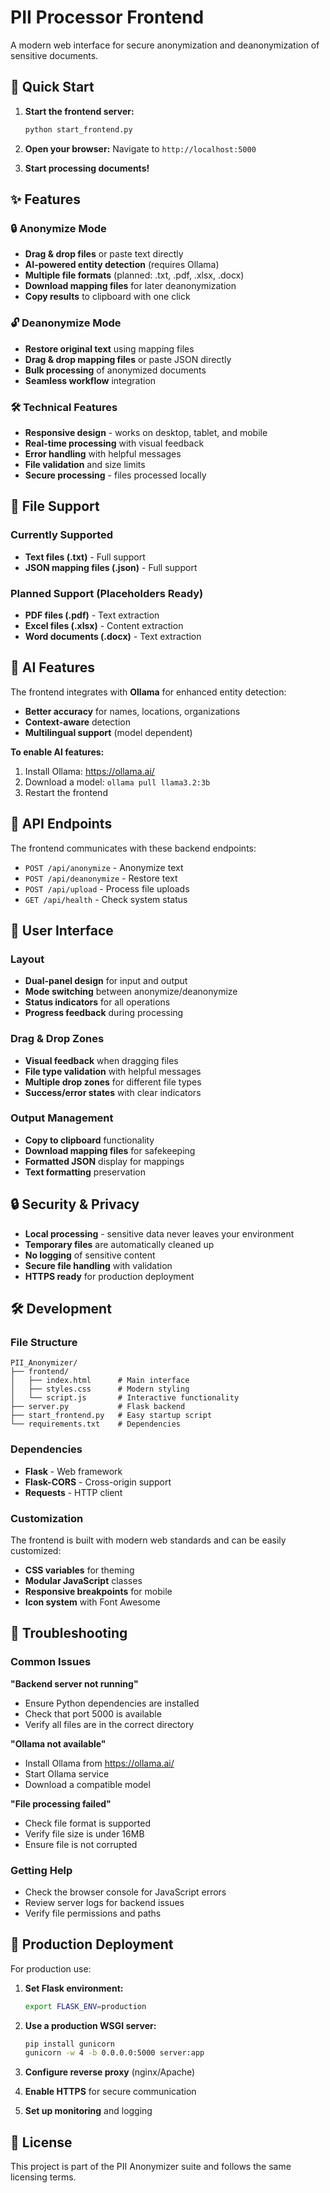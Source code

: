 # PII Processor Frontend

A modern web interface for secure anonymization and deanonymization of sensitive documents.

## 🚀 Quick Start

1. **Start the frontend server:**
   ```bash
   python start_frontend.py
   ```

2. **Open your browser:**
   Navigate to `http://localhost:5000`

3. **Start processing documents!**

## ✨ Features

### 🔒 Anonymize Mode
- **Drag & drop files** or paste text directly
- **AI-powered entity detection** (requires Ollama)
- **Multiple file formats** (planned: .txt, .pdf, .xlsx, .docx)
- **Download mapping files** for later deanonymization
- **Copy results** to clipboard with one click

### 🔓 Deanonymize Mode  
- **Restore original text** using mapping files
- **Drag & drop mapping files** or paste JSON directly
- **Bulk processing** of anonymized documents
- **Seamless workflow** integration

### 🛠️ Technical Features
- **Responsive design** - works on desktop, tablet, and mobile
- **Real-time processing** with visual feedback
- **Error handling** with helpful messages
- **File validation** and size limits
- **Secure processing** - files processed locally

## 📁 File Support

### Currently Supported
- **Text files (.txt)** - Full support
- **JSON mapping files (.json)** - Full support

### Planned Support (Placeholders Ready)
- **PDF files (.pdf)** - Text extraction
- **Excel files (.xlsx)** - Content extraction  
- **Word documents (.docx)** - Text extraction

## 🤖 AI Features

The frontend integrates with **Ollama** for enhanced entity detection:

- **Better accuracy** for names, locations, organizations
- **Context-aware** detection
- **Multilingual support** (model dependent)

**To enable AI features:**
1. Install Ollama: https://ollama.ai/
2. Download a model: `ollama pull llama3.2:3b`
3. Restart the frontend

## 🔧 API Endpoints

The frontend communicates with these backend endpoints:

- `POST /api/anonymize` - Anonymize text
- `POST /api/deanonymize` - Restore text
- `POST /api/upload` - Process file uploads
- `GET /api/health` - Check system status

## 🎨 User Interface

### Layout
- **Dual-panel design** for input and output
- **Mode switching** between anonymize/deanonymize
- **Status indicators** for all operations
- **Progress feedback** during processing

### Drag & Drop Zones
- **Visual feedback** when dragging files
- **File type validation** with helpful messages
- **Multiple drop zones** for different file types
- **Success/error states** with clear indicators

### Output Management
- **Copy to clipboard** functionality
- **Download mapping files** for safekeeping
- **Formatted JSON** display for mappings
- **Text formatting** preservation

## 🔒 Security & Privacy

- **Local processing** - sensitive data never leaves your environment
- **Temporary files** are automatically cleaned up
- **No logging** of sensitive content
- **Secure file handling** with validation
- **HTTPS ready** for production deployment

## 🛠️ Development

### File Structure
```
PII_Anonymizer/
├── frontend/
│   ├── index.html      # Main interface
│   ├── styles.css      # Modern styling
│   └── script.js       # Interactive functionality
├── server.py           # Flask backend
├── start_frontend.py   # Easy startup script
└── requirements.txt    # Dependencies
```

### Dependencies
- **Flask** - Web framework
- **Flask-CORS** - Cross-origin support
- **Requests** - HTTP client

### Customization
The frontend is built with modern web standards and can be easily customized:

- **CSS variables** for theming
- **Modular JavaScript** classes
- **Responsive breakpoints** for mobile
- **Icon system** with Font Awesome

## 🐛 Troubleshooting

### Common Issues

**"Backend server not running"**
- Ensure Python dependencies are installed
- Check that port 5000 is available
- Verify all files are in the correct directory

**"Ollama not available"**
- Install Ollama from https://ollama.ai/
- Start Ollama service
- Download a compatible model

**"File processing failed"**
- Check file format is supported
- Verify file size is under 16MB
- Ensure file is not corrupted

### Getting Help
- Check the browser console for JavaScript errors
- Review server logs for backend issues
- Verify file permissions and paths

## 🚀 Production Deployment

For production use:

1. **Set Flask environment:**
   ```bash
   export FLASK_ENV=production
   ```

2. **Use a production WSGI server:**
   ```bash
   pip install gunicorn
   gunicorn -w 4 -b 0.0.0.0:5000 server:app
   ```

3. **Configure reverse proxy** (nginx/Apache)
4. **Enable HTTPS** for secure communication
5. **Set up monitoring** and logging

## 📄 License

This project is part of the PII Anonymizer suite and follows the same licensing terms. 